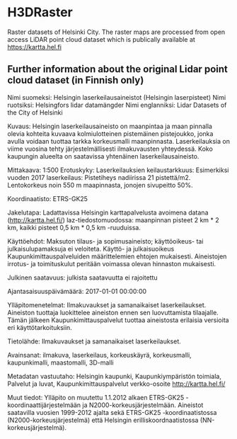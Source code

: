 # H3DRaster
Raster datasets of Helsinki City. The raster maps are processed from open access LiDAR point cloud dataset which is publically available at https://kartta.hel.fi 

## Further information about the original Lidar point cloud dataset (in Finnish only)

Nimi suomeksi: Helsingin laserkeilausaineistot (Helsingin laserpisteet)
Nimi ruotsiksi:	Helsingfors lidar datamängder
Nimi englanniksi:	Lidar Datasets of the City of Helsinki

Kuvaus: 
Helsingin laserkeilausaineisto on maanpintaa ja maan pinnalla olevia kohteita kuvaava kolmiulotteinen pistemäinen pistejoukko, jonka avulla voidaan tuottaa tarkka korkeusmalli maanpinnasta. Laserkeilauksia on viime vuosina tehty järjestelmällisesti ilmakuvausten yhteydessä. Koko kaupungin alueelta on saatavissa yhtenäinen laserkeilausaineisto.

Mittakaava: 1:500
Erotuskyky:	Laserkeilauksien keilaustarkkuus: Esimerkiksi vuoden 2017 laserkeilaus: Pistetiheys nadiirissa 21 pistettä/m2. Lentokorkeus noin 550 m maapinnasta, jonojen sivupeitto 50%.

Koordinaatisto:	ETRS-GK25

Jakelutapa:	Ladattavissa Helsingin karttapalvelusta avoimena datana (http://kartta.hel.fi/) laz-tiedostomuodossa: maanpinnan pisteet 2 km * 2 km, kaikki pisteet 0,5 km * 0,5 km -ruuduissa. 

Käyttöehdot:	Maksuton tilaus- ja sopimusaineisto; käyttöoikeus- tai julkaisulupamaksuja ei veloiteta. Käyttö- ja julkaisuoikeus Kaupunkimittauspalveluiden määrittelemien ehtojen mukaisesti. Aineistojen irrotus- ja toimituskulut peritään voimassa olevan hinnaston mukaisesti.

Julkinen saatavuus:	julkista saatavuutta ei rajoitettu

Ajantasaisuuspäivämäärä:	2017-01-01 00:00:00

Ylläpitomenetelmat:	Ilmakuvaukset ja samanaikaiset laserkeilaukset. Aineiston tuottaja luokittelee aineiston ennen sen luovuttamista tilaajalle. Tämän jälkeen Kaupunkimittauspalvelut tuottaa aineistosta erilaisia versioita eri käyttötarkoituksiin.

Tietolähde:	Ilmakuvaukset ja samanaikaiset laserkeilaukset.

Avainsanat:	ilmakuva, laserkeilaus, korkeuskäyrä, korkeusmalli, kaupunkimalli, maastomalli, 3D-malli

Metadatan vastuutaho:	Helsingin kaupunki, Kaupunkiympäristön toimiala, Palvelut ja luvat, Kaupunkimittauspalvelut
verkko-osoite	http://kartta.hel.fi/

Muut tiedot:	Ylläpito on muutettu 1.1.2012 alkaen ETRS-GK25 -koordinaattijärjestelmään ja N2000-korkeusjärjestelmään. Aineistot saatavilla vuosien 1999-2012 ajalta sekä ETRS-GK25 -koordinaatistossa (N2000-korkeusjärjestelmä) että Helsingin erilliskoordnaatistossa (NN-korkeusjärjestelmä). 

